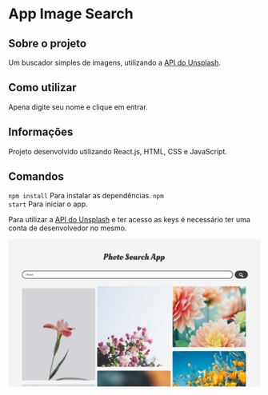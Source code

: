 # App Image Search

## Sobre o projeto

Um buscador simples de imagens, utilizando a <a href="https://unsplash.com/developers">API do Unsplash</a>.

## Como utilizar

Apena digite seu nome e clique em entrar.

## Informações

Projeto desenvolvido utilizando React.js, HTML, CSS e JavaScript.

## Comandos

<code>npm install</code> Para instalar as dependências.
<code>npm start</code> Para iniciar o app.

Para utilizar a <a href="https://unsplash.com/developers">API do Unsplash</a> e ter acesso as keys é necessário ter uma conta de desenvolvedor no mesmo.

<img src="screenshot.jpg"/>
